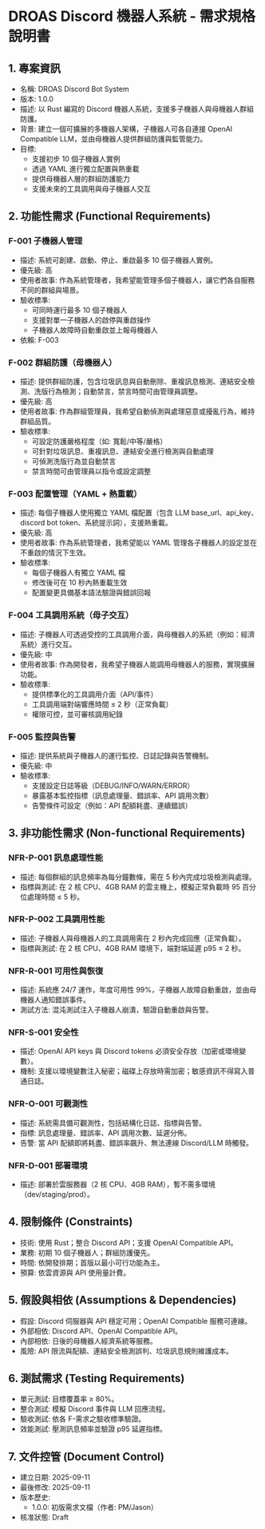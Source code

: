 # DROAS Discord 機器人系統 - 需求規格說明書

## 1. 專案資訊
- 名稱: DROAS Discord Bot System
- 版本: 1.0.0
- 描述: 以 Rust 編寫的 Discord 機器人系統，支援多子機器人與母機器人群組防護。
- 背景: 建立一個可擴展的多機器人架構，子機器人可各自連接 OpenAI Compatible LLM，並由母機器人提供群組防護與監管能力。
- 目標:
  - 支援初步 10 個子機器人實例
  - 透過 YAML 進行獨立配置與熱重載
  - 提供母機器人層的群組防護能力
  - 支援未來的工具調用與母子機器人交互

## 2. 功能性需求 (Functional Requirements)

### F-001 子機器人管理
- 描述: 系統可創建、啟動、停止、重啟最多 10 個子機器人實例。
- 優先級: 高
- 使用者故事: 作為系統管理者，我希望能管理多個子機器人，讓它們各自服務不同的群組與場景。
- 驗收標準:
  - 可同時運行最多 10 個子機器人
  - 支援對單一子機器人的啟停與重啟操作
  - 子機器人故障時自動重啟並上報母機器人
- 依賴: F-003

### F-002 群組防護（母機器人）
- 描述: 提供群組防護，包含垃圾訊息與自動刪除、重複訊息檢測、連結安全檢測、洗版行為檢測；自動禁言，禁言時間可由管理員調整。
- 優先級: 高
- 使用者故事: 作為群組管理員，我希望自動偵測與處理惡意或擾亂行為，維持群組品質。
- 驗收標準:
  - 可設定防護嚴格程度（如: 寬鬆/中等/嚴格）
  - 可針對垃圾訊息、重複訊息、連結安全進行檢測與自動處理
  - 可偵測洗版行為並自動禁言
  - 禁言時間可由管理員以指令或設定調整

### F-003 配置管理（YAML + 熱重載）
- 描述: 每個子機器人使用獨立 YAML 檔配置（包含 LLM base_url、api_key、discord bot token、系統提示詞），支援熱重載。
- 優先級: 高
- 使用者故事: 作為系統管理者，我希望能以 YAML 管理各子機器人的設定並在不重啟的情況下生效。
- 驗收標準:
  - 每個子機器人有獨立 YAML 檔
  - 修改後可在 10 秒內熱重載生效
  - 配置變更具備基本語法驗證與錯誤回報

### F-004 工具調用系統（母子交互）
- 描述: 子機器人可透過受控的工具調用介面，與母機器人的系統（例如：經濟系統）進行交互。
- 優先級: 中
- 使用者故事: 作為開發者，我希望子機器人能調用母機器人的服務，實現擴展功能。
- 驗收標準:
  - 提供標準化的工具調用介面（API/事件）
  - 工具調用端對端響應時間 ≤ 2 秒（正常負載）
  - 權限可控，並可審核調用紀錄

### F-005 監控與告警
- 描述: 提供系統與子機器人的運行監控、日誌記錄與告警機制。
- 優先級: 中
- 驗收標準:
  - 支援設定日誌等級（DEBUG/INFO/WARN/ERROR）
  - 暴露基本監控指標（訊息處理量、錯誤率、API 調用次數）
  - 告警條件可設定（例如：API 配額耗盡、連續錯誤）

## 3. 非功能性需求 (Non-functional Requirements)

### NFR-P-001 訊息處理性能
- 描述: 每個群組的訊息頻率為每分鐘數條，需在 5 秒內完成垃圾檢測與處理。
- 指標與測試: 在 2 核 CPU、4GB RAM 的雲主機上，模擬正常負載時 95 百分位處理時間 ≤ 5 秒。

### NFR-P-002 工具調用性能
- 描述: 子機器人與母機器人的工具調用需在 2 秒內完成回應（正常負載）。
- 指標與測試: 在 2 核 CPU、4GB RAM 環境下，端對端延遲 p95 ≤ 2 秒。

### NFR-R-001 可用性與恢復
- 描述: 系統應 24/7 運作，年度可用性 99%，子機器人故障自動重啟，並由母機器人通知錯誤事件。
- 測試方法: 混沌測試注入子機器人崩潰，驗證自動重啟與告警。

### NFR-S-001 安全性
- 描述: OpenAI API keys 與 Discord tokens 必須安全存放（加密或環境變數）。
- 機制: 支援以環境變數注入秘密；磁碟上存放時需加密；敏感資訊不得寫入普通日誌。

### NFR-O-001 可觀測性
- 描述: 系統需具備可觀測性，包括結構化日誌、指標與告警。
- 指標: 訊息處理量、錯誤率、API 調用次數、延遲分佈。
- 告警: 當 API 配額即將耗盡、錯誤率飆升、無法連線 Discord/LLM 時觸發。

### NFR-D-001 部署環境
- 描述: 部署於雲服務器（2 核 CPU、4GB RAM），暫不需多環境（dev/staging/prod）。

## 4. 限制條件 (Constraints)
- 技術: 使用 Rust；整合 Discord API；支援 OpenAI Compatible API。
- 業務: 初期 10 個子機器人；群組防護優先。
- 時間: 依開發排期；首版以最小可行功能為主。
- 預算: 依雲資源與 API 使用量計費。

## 5. 假設與相依 (Assumptions & Dependencies)
- 假設: Discord 伺服器與 API 穩定可用；OpenAI Compatible 服務可連線。
- 外部相依: Discord API、OpenAI Compatible API。
- 內部相依: 日後的母機器人經濟系統等服務。
- 風險: API 限流與配額、連結安全檢測誤判、垃圾訊息規則維護成本。

## 6. 測試需求 (Testing Requirements)
- 單元測試: 目標覆蓋率 ≥ 80%。
- 整合測試: 模擬 Discord 事件與 LLM 回應流程。
- 驗收測試: 依各 F-需求之驗收標準驗證。
- 效能測試: 壓測訊息頻率並驗證 p95 延遲指標。

## 7. 文件控管 (Document Control)
- 建立日期: 2025-09-11
- 最後修改: 2025-09-11
- 版本歷史:
  - 1.0.0: 初版需求文檔（作者: PM/Jason）
- 核准狀態: Draft

